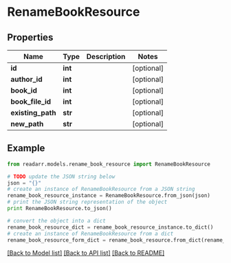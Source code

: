 # RenameBookResource


## Properties

Name | Type | Description | Notes
------------ | ------------- | ------------- | -------------
**id** | **int** |  | [optional] 
**author_id** | **int** |  | [optional] 
**book_id** | **int** |  | [optional] 
**book_file_id** | **int** |  | [optional] 
**existing_path** | **str** |  | [optional] 
**new_path** | **str** |  | [optional] 

## Example

```python
from readarr.models.rename_book_resource import RenameBookResource

# TODO update the JSON string below
json = "{}"
# create an instance of RenameBookResource from a JSON string
rename_book_resource_instance = RenameBookResource.from_json(json)
# print the JSON string representation of the object
print RenameBookResource.to_json()

# convert the object into a dict
rename_book_resource_dict = rename_book_resource_instance.to_dict()
# create an instance of RenameBookResource from a dict
rename_book_resource_form_dict = rename_book_resource.from_dict(rename_book_resource_dict)
```
[[Back to Model list]](../README.md#documentation-for-models) [[Back to API list]](../README.md#documentation-for-api-endpoints) [[Back to README]](../README.md)


